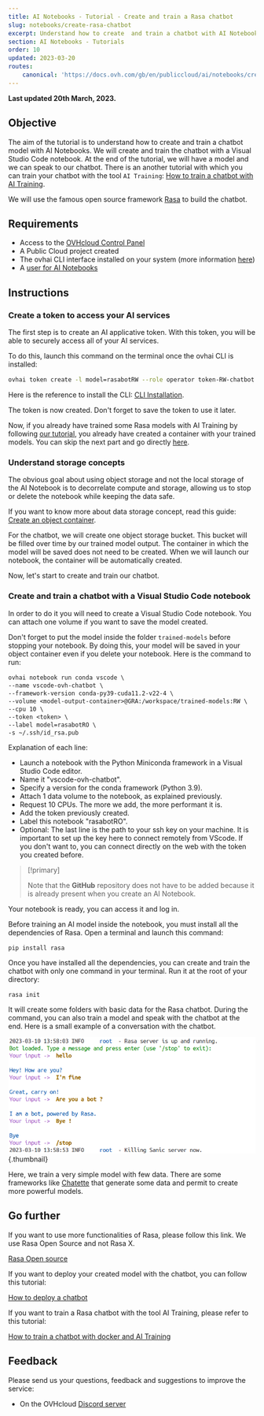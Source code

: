 ```yaml
---
title: AI Notebooks - Tutorial - Create and train a Rasa chatbot
slug: notebooks/create-rasa-chatbot
excerpt: Understand how to create  and train a chatbot with AI Notebooks
section: AI Notebooks - Tutorials
order: 10
updated: 2023-03-20
routes:
    canonical: 'https://docs.ovh.com/gb/en/publiccloud/ai/notebooks/create-rasa-chatbot/'
---
```


**Last updated 20th March, 2023.**

## Objective

The aim of the tutorial is to understand how to create and train a chatbot model with AI Notebooks. We will create and train the chatbot with a Visual Studio Code notebook. At the end of the tutorial, we will have a model and we can speak to our chatbot. There is an another tutorial with which you can train your chatbot with the tool `AI Training`: [How to train a chatbot with AI Training](https://docs.ovh.com/es/publiccloud/ai/training/tuto-train-rasa-chatbot/).

We will use the famous open source framework [Rasa](https://rasa.community/) to build the chatbot.

## Requirements

- Access to the [OVHcloud Control Panel](https://www.ovh.com/auth/?action=gotomanager&from=https://www.ovh.es/&ovhSubsidiary=es)
- A Public Cloud project created
- The ovhai CLI interface installed on your system (more information [here](https://docs.ovh.com/es/publiccloud/ai/cli/install-client/))
- A [user for AI Notebooks](https://docs.ovh.com/es/publiccloud/ai/users/)

## Instructions

### Create a token to access your AI services

The first step is to create an AI applicative token. With this token, you will be able to securely access all of your AI services. 

To do this, launch this command on the terminal once the ovhai CLI is installed:

``` bash
ovhai token create -l model=rasabotRW --role operator token-RW-chatbot
```

Here is the reference to install the CLI: [CLI Installation](https://docs.ovh.com/es/publiccloud/ai/cli/install-client/).

The token is now created. Don't forget to save the token to use it later.

Now, if you already have trained some Rasa models with AI Training by following [our tutorial](https://docs.ovh.com/es/publiccloud/ai/training/tuto-train-rasa-chatbot/), you already have created a container with your trained models. You can skip the next part and go directly [here](#visualstudiocode).

### Understand storage concepts

The obvious goal about using object storage and not the local storage of the AI Notebook is to decorrelate compute and storage, allowing us to stop or delete the notebook while keeping the data safe.

If you want to know more about data storage concept, read this guide: [Create an object container](https://docs.ovh.com/es/storage/object-storage/pcs/create-container/). 

For the chatbot, we will create one object storage bucket. This bucket will be filled over time by our trained model output. The container in which the model will be saved does not need to be created. When we will launch our notebook, the container will be automatically created. 

Now, let's start to create and train our chatbot.

### Create and train a chatbot with a Visual Studio Code notebook <a name="visualstudiocode"></a>

In order to do it you will need to create a Visual Studio Code notebook. You can attach one volume if you want to save the model created. 

Don't forget to put the model inside the folder `trained-models` before stopping your notebook. By doing this, your model will be saved in your object container even if you delete your notebook. Here is the command to run: 


``` console
ovhai notebook run conda vscode \
--name vscode-ovh-chatbot \
--framework-version conda-py39-cuda11.2-v22-4 \
--volume <model-output-container>@GRA:/workspace/trained-models:RW \
--cpu 10 \
--token <token> \
--label model=rasabotRO \
-s ~/.ssh/id_rsa.pub
```

Explanation of each line:

- Launch a notebook with the Python Miniconda framework in a Visual Studio Code editor.
- Name it "vscode-ovh-chatbot".
- Specify a version for the conda framework (Python 3.9). 
- Attach 1 data volume to the notebook, as explained previously.
- Request 10 CPUs. The more we add, the more performant it is.
- Add the token previously created.
- Label this notebook "rasabotRO".
- Optional: The last line is the path to your ssh key on your machine. It is important to set up the key here to connect remotely from VScode. If you don't want to, you can connect directly on the web with the token you created before.

> [!primary]
>
> Note that the **GitHub** repository does not have to be added because it is already present when you create an AI Notebook. 
>

Your notebook is ready, you can access it and log in. 

Before training an AI model inside the notebook, you must install all the dependencies of Rasa. Open a terminal and launch this command:

```console 
pip install rasa
```

Once you have installed all the dependencies, you can create and train the chatbot with only one command in your terminal. Run it at the root of your directory:

```console
rasa init
```

It will create some folders with basic data for the Rasa chatbot. During the command, you can also train a model and speak with the chatbot at the end. Here is a small example of a conversation with the chatbot. 

![image](images/conversation.png){.thumbnail}

Here, we train a very simple model with few data. There are some frameworks like [Chatette](https://github.com/SimGus/Chatette) that generate some data and permit to create more powerful models. 

## Go further

If you want to use more functionalities of Rasa, please follow this link. We use Rasa Open Source and not Rasa X. 

[Rasa Open source](https://rasa.com/docs/rasa/)

If you want to deploy your created model with the chatbot, you can follow this tutorial:

[How to deploy a chatbot](https://docs.ovh.com/es/publiccloud/ai/deploy/rasa-chatbot)

If you want to train a Rasa chatbot with the tool AI Training, please refer to this tutorial:

[How to train a chatbot with docker and AI Training](https://docs.ovh.com/es/publiccloud/ai/training/tuto-train-rasa-chatbot/)

## Feedback

Please send us your questions, feedback and suggestions to improve the service:

- On the OVHcloud [Discord server](https://discord.com/invite/vXVurFfwe9)
